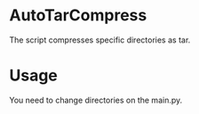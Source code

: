 # AutoTarCompress
The script compresses specific directories as tar.

# Usage
You need to change directories on the main.py.
